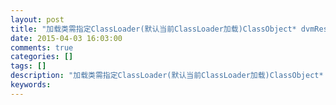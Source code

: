 ```yaml
---
layout: post
title: "加载类需指定ClassLoader(默认当前ClassLoader加载)ClassObject* dvmResolveClass(ClassObject* referrer, u4 classIdx)"
date: 2015-04-03 16:03:00 
comments: true
categories: []
tags: []
description: "加载类需指定ClassLoader(默认当前ClassLoader加载)ClassObject* dvmResolveClass(ClassObject* referrer, u4 classIdx)"
keywords: 
---
```





